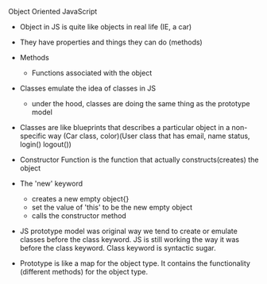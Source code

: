 Object Oriented JavaScript

- Object in JS is quite like objects in real life (IE, a car)
- They have properties and things they can do (methods)
- Methods
    - Functions associated with the object

- Classes emulate the idea of classes in JS
    - under the hood, classes are doing the same thing as the prototype model
- Classes are like blueprints that describes a particular object in a non-specific way (Car class, color)(User class that has email, name status, login() logout())
- Constructor Function is the function that actually constructs(creates) the object
- The 'new' keyword
    - creates a new empty object{}
    - set the value of 'this' to be the new empty object
    - calls the constructor method

- JS prototype model was original way we tend to create or emulate classes before the class keyword. JS is still working the way it was before the class keyword. Class keyword is syntactic sugar.

- Prototype is like a map for the object type. It contains the functionality (different methods) for the object type.